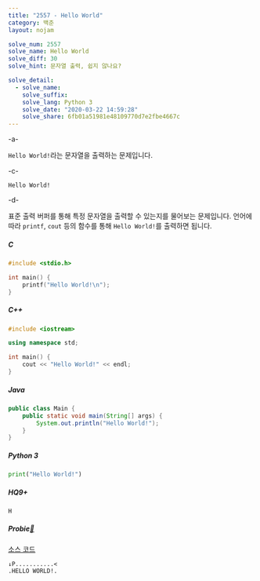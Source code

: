 ```yaml
---
title: "2557 - Hello World"
category: 백준
layout: nojam

solve_num: 2557
solve_name: Hello World
solve_diff: 30
solve_hint: 문자열 출력, 쉽지 않나요?

solve_detail:
  - solve_name:
    solve_suffix:
    solve_lang: Python 3
    solve_date: "2020-03-22 14:59:28"
    solve_share: 6fb01a51981e48109770d7e2fbe4667c
---
```


-a-

`Hello World!`라는 문자열을 출력하는 문제입니다.

-c-

`Hello World!`

-d-

표준 출력 버퍼를 통해 특정 문자열을 출력할 수 있는지를 물어보는 문제입니다. 언어에 따라 `printf`, `cout` 등의 함수를 통해 `Hello World!`를 출력하면 됩니다.

##### C

```c
#include <stdio.h>

int main() {
    printf("Hello World!\n");
}
```

##### C++

```cpp
#include <iostream>

using namespace std;

int main() {
    cout << "Hello World!" << endl;
}
```

##### Java

```java
public class Main {
    public static void main(String[] args) {
        System.out.println("Hello World!");
    }
}
```

##### Python 3

```python
print("Hello World!")
```

##### HQ9+

```
H
```

<h5>Probie<a href="https://heartade.github.io/ProbieLang">🔗</a></h5>

[소스 코드](https://heartade.github.io/ProbieLang/docs/extras/codes#hello-world)

```
↓P...........<
.HELLO WORLD!.
```
